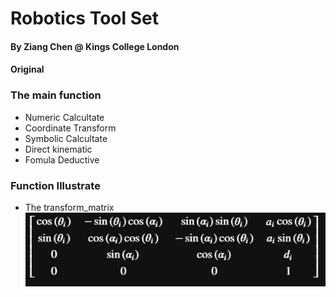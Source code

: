 # Robotics Tool Set
#### By Ziang Chen @ Kings College London
#### Original

### The main function
  * Numeric Calcultate
  * Coordinate Transform
  * Symbolic Calcultate
  * Direct kinematic
  * Fomula Deductive

### Function Illustrate
 
 * The transform_matrix
 ![](Pics/transform_matrix.png) 

 

